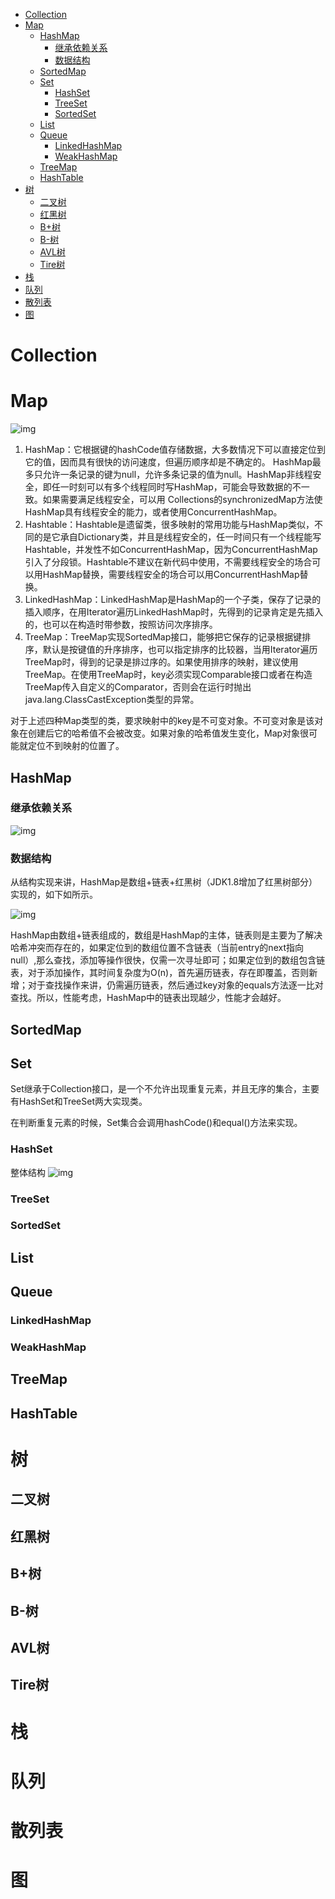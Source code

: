 - [Collection](#collection)
- [Map](#map)
  - [HashMap](#hashmap)
    - [继承依赖关系](#继承依赖关系)
    - [数据结构](#数据结构)
  - [SortedMap](#sortedmap)
  - [Set](#set)
    - [HashSet](#hashset)
    - [TreeSet](#treeset)
    - [SortedSet](#sortedset)
  - [List](#list)
  - [Queue](#queue)
    - [LinkedHashMap](#linkedhashmap)
    - [WeakHashMap](#weakhashmap)
  - [TreeMap](#treemap)
  - [HashTable](#hashtable)
- [树](#树)
  - [二叉树](#二叉树)
  - [红黑树](#红黑树)
  - [B+树](#b树)
  - [B-树](#b-树)
  - [AVL树](#avl树)
  - [Tire树](#tire树)
- [栈](#栈)
- [队列](#队列)
- [散列表](#散列表)
- [图](#图)


# Collection

# Map
![img](./img/20190728104710525.png)

1. HashMap：它根据键的hashCode值存储数据，大多数情况下可以直接定位到它的值，因而具有很快的访问速度，但遍历顺序却是不确定的。 HashMap最多只允许一条记录的键为null，允许多条记录的值为null。HashMap非线程安全，即任一时刻可以有多个线程同时写HashMap，可能会导致数据的不一致。如果需要满足线程安全，可以用 Collections的synchronizedMap方法使HashMap具有线程安全的能力，或者使用ConcurrentHashMap。
2. Hashtable：Hashtable是遗留类，很多映射的常用功能与HashMap类似，不同的是它承自Dictionary类，并且是线程安全的，任一时间只有一个线程能写Hashtable，并发性不如ConcurrentHashMap，因为ConcurrentHashMap引入了分段锁。Hashtable不建议在新代码中使用，不需要线程安全的场合可以用HashMap替换，需要线程安全的场合可以用ConcurrentHashMap替换。
3. LinkedHashMap：LinkedHashMap是HashMap的一个子类，保存了记录的插入顺序，在用Iterator遍历LinkedHashMap时，先得到的记录肯定是先插入的，也可以在构造时带参数，按照访问次序排序。
4. TreeMap：TreeMap实现SortedMap接口，能够把它保存的记录根据键排序，默认是按键值的升序排序，也可以指定排序的比较器，当用Iterator遍历TreeMap时，得到的记录是排过序的。如果使用排序的映射，建议使用TreeMap。在使用TreeMap时，key必须实现Comparable接口或者在构造TreeMap传入自定义的Comparator，否则会在运行时抛出java.lang.ClassCastException类型的异常。

对于上述四种Map类型的类，要求映射中的key是不可变对象。不可变对象是该对象在创建后它的哈希值不会被改变。如果对象的哈希值发生变化，Map对象很可能就定位不到映射的位置了。

## HashMap
### 继承依赖关系
![img](./img/HashMapUML.png)
### 数据结构
从结构实现来讲，HashMap是数组+链表+红黑树（JDK1.8增加了红黑树部分）实现的，如下如所示。

![img](./img/20190728105009279.png)

HashMap由数组+链表组成的，数组是HashMap的主体，链表则是主要为了解决哈希冲突而存在的，如果定位到的数组位置不含链表（当前entry的next指向null）,那么查找，添加等操作很快，仅需一次寻址即可；如果定位到的数组包含链表，对于添加操作，其时间复杂度为O(n)，首先遍历链表，存在即覆盖，否则新增；对于查找操作来讲，仍需遍历链表，然后通过key对象的equals方法逐一比对查找。所以，性能考虑，HashMap中的链表出现越少，性能才会越好。

## SortedMap

## Set
Set继承于Collection接口，是一个不允许出现重复元素，并且无序的集合，主要有HashSet和TreeSet两大实现类。

在判断重复元素的时候，Set集合会调用hashCode()和equal()方法来实现。

### HashSet
整体结构
![img](./img/HashSetUML.png)


### TreeSet
### SortedSet

## List
## Queue
### LinkedHashMap
### WeakHashMap
## TreeMap
## HashTable


# 树
## 二叉树
## 红黑树
## B+树
## B-树
## AVL树
## Tire树

# 栈

# 队列

# 散列表

# 图